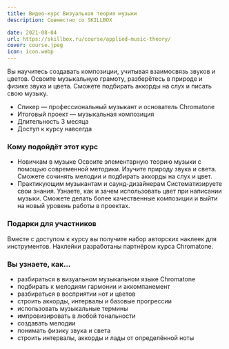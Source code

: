 ```yaml
---
title: Видео-курс Визуальная теория музыки
description: Совместно со SKILLBOX

date: 2021-08-04
url: https://skillbox.ru/course/applied-music-theory/
cover: course.jpeg
icon: icon.webp
---
```


Вы научитесь создавать композиции, учитывая взаимосвязь звуков и цветов. Освоите музыкальную грамоту, разберётесь в природе и физике звука и цвета. Сможете подбирать аккорды на слух и писать свою музыку.

- Спикер — профессиональный музыкант и основатель Chromatone
- Итоговый проект — музыкальная композиция
- Длительность 3 месяца
- Доступ к курсу навсегда

### Кому подойдёт этот курс

- Новичкам в музыке
  Освоите элементарную теорию музыки с помощью современной методики. Изучите природу звука и света. Сможете сочинять мелодии и подбирать аккорды на слух и цвет.
- Практикующим музыкантам и саунд-дизайнерам
  Систематизируете свои знания. Узнаете, как и зачем использовать цвет при написании музыки. Сможете делать более качественные композиции и выйти на новый уровень работы в проектах.

### Подарки для участников

Вместе с доступом к курсу вы получите набор авторских наклеек для инструментов. Наклейки разработаны партнёром курса Chromatone.

### Вы узнаете, как...

- разбираться в визуальном музыкальном языке Chromatone
- подбирать к мелодиям гармонии и аккомпанемент
- разбираться в восприятии нот и цветов
- строить аккорды, интервалы и базовые прогрессии
- использовать музыкальные термины
- импровизировать в любой тональности
- создавать мелодии
- понимать физику звука и света
- строить интервалы, аккорды и лады от определённой ноты
